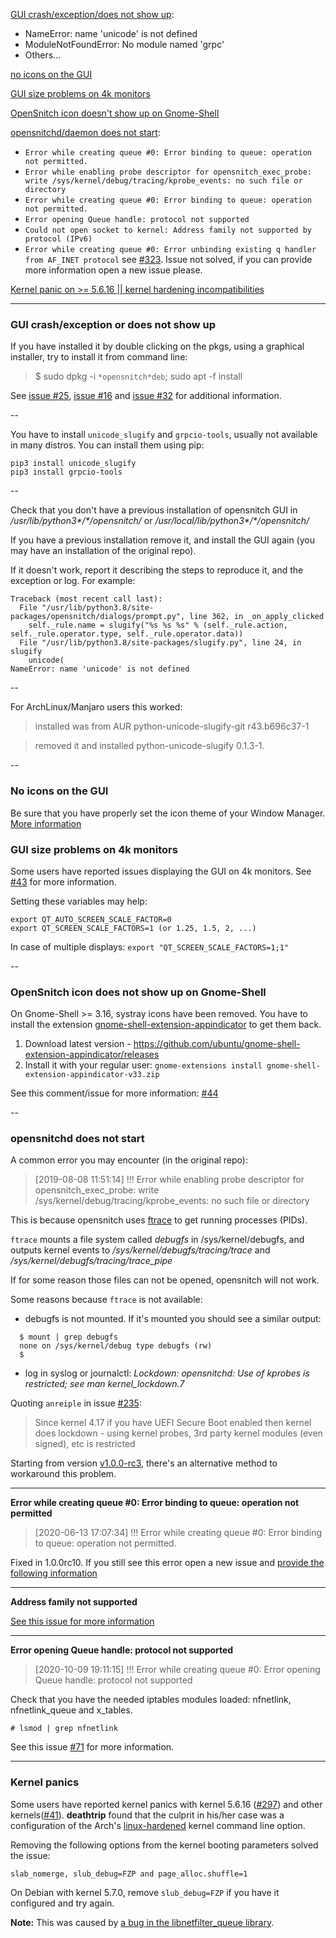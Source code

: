 [GUI crash/exception/does not show up](#GUI-crash-exception-or-does-not-show-up):
* NameError: name 'unicode' is not defined
* ModuleNotFoundError: No module named 'grpc'
* Others...

[no icons on the GUI](#no-icons-on-the-GUI)

[GUI size problems on 4k monitors](#GUI-size-problems-on-4k-monitors)

[OpenSnitch icon doesn't show up on Gnome-Shell](#OpenSnitch-icon-does-not-show-up-on-gnome-shell)

[opensnitchd/daemon does not start](#opensnitchd-does-not-start):
* `Error while creating queue #0: Error binding to queue: operation not permitted.`
* `Error while enabling probe descriptor for opensnitch_exec_probe: write /sys/kernel/debug/tracing/kprobe_events: no such file or directory`
* `Error while creating queue #0: Error binding to queue: operation not permitted.`
* `Error opening Queue handle: protocol not supported`
* `Could not open socket to kernel: Address family not supported by protocol (IPv6)`
* `Error while creating queue #0: Error unbinding existing q handler from AF_INET protocol` see [#323](https://github.com/evilsocket/opensnitch/issues/323). Issue not solved, if you can provide more information open a new issue please.

[Kernel panic on >= 5.6.16 || kernel hardening incompatibilities](#kernel-panics)

***

### GUI crash/exception or does not show up

If you have installed it by double clicking on the pkgs, using a graphical installer, try to install it from command line:

> $ sudo dpkg -i `*opensnitch*deb`; sudo apt -f install

See [issue #25](https://github.com/gustavo-iniguez-goya/opensnitch/issues/25), [issue #16](https://github.com/gustavo-iniguez-goya/opensnitch/issues/16) and [issue #32](https://github.com/gustavo-iniguez-goya/opensnitch/issues/32) for additional information.

--

You have to install `unicode_slugify` and `grpcio-tools`, usually not available in many distros. You can install them using pip:

```
pip3 install unicode_slugify
pip3 install grpcio-tools
```

--

Check that you don't have a previous installation of opensnitch GUI in _/usr/lib/python3*/*/opensnitch/_ or _/usr/local/lib/python3*/*/opensnitch/_

If you have a previous installation remove it, and install the GUI again (you may have an installation of the original repo). 

If it doesn't work, report it describing the steps to reproduce it, and the exception or log. For example:
```
Traceback (most recent call last):
  File "/usr/lib/python3.8/site-packages/opensnitch/dialogs/prompt.py", line 362, in _on_apply_clicked
    self._rule.name = slugify("%s %s %s" % (self._rule.action, self._rule.operator.type, self._rule.operator.data))
  File "/usr/lib/python3.8/site-packages/slugify.py", line 24, in slugify
    unicode(
NameError: name 'unicode' is not defined
```

--

For ArchLinux/Manjaro users this worked:
> installed was from AUR python-unicode-slugify-git r43.b696c37-1

> removed it and installed python-unicode-slugify 0.1.3-1.

--

### No icons on the GUI

Be sure that you have properly set the icon theme of your Window Manager. [More information](https://github.com/gustavo-iniguez-goya/opensnitch/issues/53#issuecomment-671419790)

### GUI size problems on 4k monitors

Some users have reported issues displaying the GUI on 4k monitors. See [#43](https://github.com/gustavo-iniguez-goya/opensnitch/issues/43) for more information.

Setting these variables may help:

```
export QT_AUTO_SCREEN_SCALE_FACTOR=0
export QT_SCREEN_SCALE_FACTORS=1 (or 1.25, 1.5, 2, ...)
```

In case of multiple displays:
`export "QT_SCREEN_SCALE_FACTORS=1;1"`

--

### OpenSnitch icon does not show up on Gnome-Shell

On Gnome-Shell >= 3.16, systray icons have been removed. You have to install the extension [gnome-shell-extension-appindicator](https://extensions.gnome.org/extension/615/appindicator-support/) to get them back.

1. Download latest version - https://github.com/ubuntu/gnome-shell-extension-appindicator/releases
2. Install it with your regular user: `gnome-extensions install gnome-shell-extension-appindicator-v33.zip`

See this comment/issue for more information: [#44](https://github.com/gustavo-iniguez-goya/opensnitch/issues/44#issuecomment-654373737)

--

### opensnitchd does not start

A common error you may encounter (in the original repo):

> [2019-08-08 11:51:14]  !!!  Error while enabling probe descriptor for opensnitch_exec_probe: write /sys/kernel/debug/tracing/kprobe_events: no such file or directory

This is because opensnitch uses [ftrace](https://www.kernel.org/doc/Documentation/trace/ftrace.txt) to get running processes (PIDs). 

`ftrace` mounts a file system called _debugfs_ in /sys/kernel/debugfs, and outputs kernel events to _/sys/kernel/debugfs/tracing/trace_ and _/sys/kernel/debugfs/tracing/trace_pipe_

If for some reason those files can not be opened, opensnitch will not work. 

Some reasons because `ftrace` is not available:

* debugfs is not mounted. If it's mounted you should see a similar output:
```
  $ mount | grep debugfs
  none on /sys/kernel/debug type debugfs (rw)
  $
```

* log in syslog or journalctl: _Lockdown: opensnitchd: Use of kprobes is restricted; see man kernel_lockdown.7_

Quoting `anreiple` in issue [#235](https://github.com/evilsocket/opensnitch/issues/235):

> Since kernel 4.17 if you have UEFI Secure Boot enabled then kernel does lockdown - using kernel probes, 3rd party kernel modules (even signed), etc is restricted

Starting from version [v1.0.0-rc3](https://github.com/gustavo-iniguez-goya/opensnitch/releases/tag/v1.0.0-rc3), there's an alternative method to workaround this problem.

---

**Error while creating queue #0: Error binding to queue: operation not permitted**
> [2020-06-13 17:07:34]  !!!  Error while creating queue #0: Error binding to queue: operation not permitted.

Fixed in 1.0.0rc10. If you still see this error open a new issue and [provide the following information](https://github.com/gustavo-iniguez-goya/opensnitch/issues/18#issuecomment-643661484)

***

**Address family not supported**

[See this issue for more information](https://github.com/gustavo-iniguez-goya/opensnitch/issues/52)

***

**Error opening Queue handle: protocol not supported**
> [2020-10-09 19:11:15]  !!!  Error while creating queue #0: Error opening Queue handle: protocol not supported

Check that you have the needed iptables modules loaded: nfnetlink, nfnetlink_queue and x_tables.

`# lsmod | grep nfnetlink`

See this issue [#71](https://github.com/gustavo-iniguez-goya/opensnitch/issues/71) for more information.

***

### Kernel panics

Some users have reported kernel panics with kernel 5.6.16 ([#297](https://github.com/evilsocket/opensnitch/issues/297)) and other kernels([#41](https://github.com/gustavo-iniguez-goya/opensnitch/issues/41)). **deathtrip** found that the culprit in his/her case was a configuration of the Arch's [linux-hardened](https://www.archlinux.org/packages/extra/x86_64/linux-hardened/) kernel command line option. 

Removing the following options from the kernel booting parameters solved the issue:

`slab_nomerge, slub_debug=FZP and page_alloc.shuffle=1`

On Debian with kernel 5.7.0, remove `slub_debug=FZP` if you have it configured and try again.

**Note:** This was caused by [a bug in the libnetfilter_queue library](https://bugzilla.netfilter.org/show_bug.cgi?id=1440).
